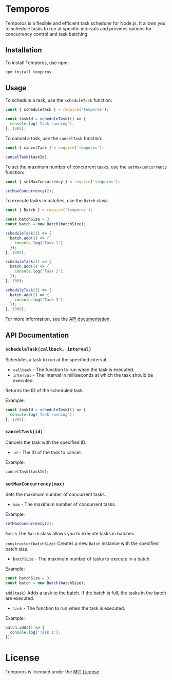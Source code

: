 # Temporos

Temporos is a flexible and efficient task scheduler for Node.js. It allows you to schedule tasks to run at specific intervals and provides options for concurrency control and task batching.

## Installation

To install Temporos, use npm:

```sh
npm install temporos
```

## Usage
To schedule a task, use the `scheduleTask` function:

```js
const { scheduleTask } = require('temporos');

const taskId = scheduleTask(() => {
  console.log('Task running');
}, 1000);
```

To cancel a task, use the `cancelTask` function:

```js
const { cancelTask } = require('temporos');

cancelTask(taskId);
```

To set the maximum number of concurrent tasks, use the `setMaxConcurrency` function:

```js
const { setMaxConcurrency } = require('temporos');

setMaxConcurrency(2);
```

To execute tasks in batches, use the `Batch` class:

```js
const { Batch } = require('temporos');

const batchSize = 3;
const batch = new Batch(batchSize);

scheduleTask(() => {
  batch.add(() => {
    console.log('Task 1');
  });
}, 1000);

scheduleTask(() => {
  batch.add(() => {
    console.log('Task 2');
  });
}, 100);

scheduleTask(() => {
  batch.add(() => {
    console.log('Task 3');
  });
}, 1000);
```

For more information, see the [API documentation](https://github.com/aledlb8/temporos#api).

## API Documentation

### `scheduleTask(callback, interval)`
Schedules a task to run at the specified interval.

- `callback` - The function to run when the task is executed.
- `interval` - The interval in milliseconds at which the task should be executed.

Returns the ID of the scheduled task.

Example:

```js
const taskId = scheduleTask(() => {
  console.log('Task running');
}, 1000);
```

### `cancelTask(id)`
Cancels the task with the specified ID.

- `id` - The ID of the task to cancel.

Example:

```
cancelTask(taskId);
```

### `setMaxConcurrency(max)`
Sets the maximum number of concurrent tasks.

- `max` - The maximum number of concurrent tasks.

Example:

```js
setMaxConcurrency(2);
```

`Batch`
The `Batch` class allows you to execute tasks in batches.

`constructor(batchSize)`
Creates a new `Batch` instance with the specified batch size.

- `batchSize` - The maximum number of tasks to execute in a batch.

Example:

```js
const batchSize = 3;
const batch = new Batch(batchSize);
```

`add(task)`
Adds a task to the batch. If the batch is full, the tasks in the batch are executed.

- `task` - The function to run when the task is executed.

Example:

```js
batch.add(() => {
  console.log('Task 1');
});
```

# License
Temporos is licensed under the [MIT License]().